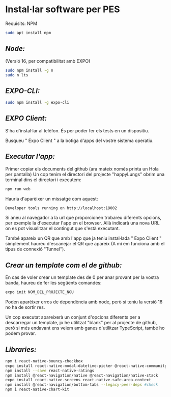 # **Instal·lar software per PES**

Requisits: NPM

```bash
sudo apt install npm
```

## _Node:_

(Versió 16, per compatibilitat amb EXPO)

```bash
sudo npm install -g n
sudo n lts
```

## _EXPO-CLI:_

```bash
sudo npm install -g expo-cli
```

## _EXPO Client:_

S'ha d'instal·lar al telèfon. És per poder fer els tests en un dispositiu.

Busqueu " Expo Client " a la botiga d'apps del vostre sistema operatiu.

## _Executar l'app:_

Primer copiar els documents del github (ara mateix només printa un Hola per pantalla)
Un cop tenim el directori del projecte "happyLungs" obrim una terminal dins el directori i executem:

```bash
npm run web
```

Hauria d'aparèixer un missatge com aquest:

```bash
Developer tools running on http://localhost:19002
```

Si aneu al navegador a la url que proporcionen trobareu diferents opcions, per exemple la d'executar l'app en el browser. Allà indicarà una nova URL on es pot visualitzar el contingut que s'està executant.

També apareix un QR que amb l'app que ja teniu instal·lada " Expo Client " simplement haureu d'escanejar el QR que apareix (A mi em funciona amb el tipus de connexió "Tunnel").

## _Crear un template com el de github:_

En cas de voler crear un template des de 0 per anar provant per la vostra banda, haureu de fer les següents comandes:

```bash
expo init NOM_DEL_PROJECTE_NOU
```

Poden aparèixer erros de dependència amb node, però si teniu la versió 16 no ha de sortir res.

Un cop executat apareixerà un conjunt d'opcions diferents per a descarregar un template, jo he utilitzat "blank" per al projecte de github, però si més endavant ens veiem amb ganes d'utilitzar TypeScript, també ho podem provar.

## _Libraries:_

```bash
npm i react-native-bouncy-checkbox
expo install react-native-modal-datetime-picker @react-native-community/datetimepicker
npm install --save react-native-ratings
npm install @react-navigation/native @react-navigation/native-stack
expo install react-native-screens react-native-safe-area-context
npm install @react-navigation/bottom-tabs --legacy-peer-deps #check
npm i react-native-chart-kit
```
